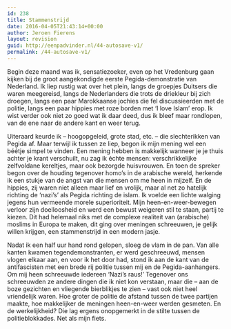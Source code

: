```yaml
---
id: 238
title: Stammenstrijd
date: 2016-04-05T21:43:14+00:00
author: Jeroen Fierens
layout: revision
guid: http://eenpadvinder.nl/44-autosave-v1/
permalink: /44-autosave-v1/
---
```

Begin deze maand was ik, sensatiezoeker, even op het Vredenburg gaan kijken bij de groot aangekondigde eerste Pegida-demonstratie van Nederland. Ik liep rustig wat over het plein, langs de groepjes Duitsers die waren meegereisd, langs de Nederlanders die trots de driekleur bij zich droegen, langs een paar Marokkaanse jochies die fel discussieerden met de politie, langs een paar hippies met roze borden met ‘I love Islam’ erop. Ik wist verder ook niet zo goed wat ik daar deed, dus ik bleef maar rondlopen, van de ene naar de andere kant en weer terug.

Uiteraard keurde ik – hoogopgeleid, grote stad, etc. – die slechterikken van Pegida af. Maar terwijl ik tussen ze liep, begon ik mijn mening wel een béétje simpel te vinden. Een mening hebben is makkelijk wanneer je je thuis achter je krant verschuilt, nu zag ik échte mensen: verschrikkelijke zelfvoldane kereltjes, maar ook bezorgde huisvrouwen. En toen de spreker begon over de houding tegenover homo’s in de arabische wereld, herkende ik een stukje van de angst van die mensen om me heen in mijzelf. En de hippies, zij waren niet alleen maar lief en vrolijk, maar al net zo hatelijk richting de ‘nazi’s’ als Pegida richting de islam. Ik voelde een lichte walging jegens hun vermeende morele superioriteit. Mijn heen-en-weer-bewegen verloor zijn doelloosheid en werd een bewust weigeren stil te staan, partij te kiezen. Dit had helemaal niks met de complexe realiteit van (arabische) moslims in Europa te maken, dit ging over meningen schreeuwen, je gelijk willen krijgen, een stammenstrijd in een modern jasje.

Nadat ik een half uur hand rond gelopen, sloeg de vlam in de pan. Van alle kanten kwamen tegendemonstranten, er werd geschreeuwd, mensen vlogen elkaar aan, en voor ik het door had, stond ik aan de kant van de antifascisten met een brede rij politie tussen mij en de Pegida-aanhangers. Om mij heen schreeuwde iedereen ‘Nazi’s raus!’ Tegenover ons schreeuwden ze andere dingen die ik niet kon verstaan, maar die – aan de boze gezichten en vliegende bierblikjes te zien – vast ook niet heel vriendelijk waren. Hoe groter de politie de afstand tussen de twee partijen maakte, hoe makkelijker de meningen heen-en-weer werden gesmeten. En de werkelijkheid? Die lag ergens onopgemerkt in de stilte tussen de politieblokkades. Net als mijn fiets.